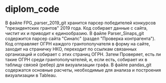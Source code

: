 # diplom_code
В файле FPG_parser_2019_git хранится парсер победителей конкурсов "президентских грантов" 2019 года. Код собирает данные с сайта, чистит их и приводит к единообразию. 
В файле Parser_Sinaps_git содержится парсер сайта "Синапс" (раздел "Проверка контрагента"). Код отправляет ОГРН каждого грантополучателя в форму на сайте, заходит на страничку НКО, переходит по ссылкам связанных организаций и собирает с этих страниц ОГРН. Затем Проверяет, есть ли такие ОГРН среди грантополучателей, и, если есть, собирает их в таблицу связей (ребер) для визуализации графа. 
В файле pandas_git содержатся основные расчеты, необходимые для анализа и построения визуализации в Tableau.